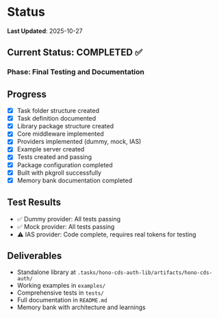 # Status

**Last Updated**: 2025-10-27

## Current Status: COMPLETED ✅

### Phase: Final Testing and Documentation

## Progress
- [x] Task folder structure created
- [x] Task definition documented
- [x] Library package structure created
- [x] Core middleware implemented
- [x] Providers implemented (dummy, mock, IAS)
- [x] Example server created
- [x] Tests created and passing
- [x] Package configuration completed
- [x] Built with pkgroll successfully
- [x] Memory bank documentation completed

## Test Results
- ✅ Dummy provider: All tests passing
- ✅ Mock provider: All tests passing
- ⚠️ IAS provider: Code complete, requires real tokens for testing

## Deliverables
- Standalone library at `.tasks/hono-cds-auth-lib/artifacts/hono-cds-auth/`
- Working examples in `examples/`
- Comprehensive tests in `tests/`
- Full documentation in `README.md`
- Memory bank with architecture and learnings
